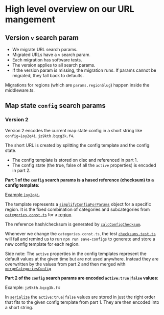 # High level overview on our URL mangement

## Version `v` search param

- We migrate URL search params.
- Migrated URLs have a `v` search param.
- Each migration has software tests.
- The version applies to all search params.
- If the version param is missing, the migration runs. If params cannot be migrated, they fall back to defaults.

Migrations for regions (which are `params.regionSlug`) happen inside the middleware.ts.

## Map state `config` search params

### Version 2

Version 2 encodes the current map state config in a short string like `config=1oy2q4i.jz9kth.bqcg3k.f4`.

The short URL is created by splitting the config template and the config state.

- The config template is stored on disc and referenced in part 1.
- The config state (the true, false of all the `active` properties) is encoded in part 2.

**Part 1 of the `config` search params is a hased reference (checksum) to a config template:**

[Example `1oy2q4i`](./v2/configs/_1oy2q4i.ts).

The template represents a [`simplifyConfigForParams`](./utils/simplifyConfigForParams.ts) object for a specific region. It is the fixed combination of categories and subcategories from [`categories.const.ts`](/src/app/regionen/[regionSlug]/_mapData/mapDataCategories/categories.const.ts) for a [region](</src/app/regionen/(index)/_data/regions.const.ts>).

The reference hash/checksum is generated by [`calcConfigChecksum`](./v2/lib.ts).

Whenever we change the `categories.const.ts`, the test [`checksums.test.ts`](./v2/tests/checksums.test.ts) will fail and remind us to run `npm run save-configs` to generate and store a new config template for each region.

Side note: The `active` properties in the config templates represent the default values at the given time but are not used anywhere. Instead they are overwritten by the values from part 2 and then merged with [`mergeCategoriesConfig`](./utils/mergeCategoriesConfig.ts)

**Part 2 of the `config` search params are encoded `active:true|false` values:**

Example: `jz9kth.bqcg3k.f4`

In [`serialize`](./v2/serialize.ts) the `active:true|false` values are stored in just the right order that fits to the given config template from part 1. They are then encoded into a short string.
